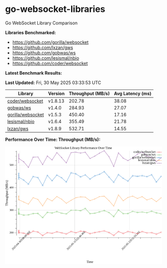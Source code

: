 # go-websocket-libraries

Go WebSocket Library Comparison

**Libraries Benchmarked:**

- https://github.com/gorilla/websocket
- https://github.com/lxzan/gws
- https://github.com/gobwas/ws
- https://github.com/lesismal/nbio
- https://github.com/coder/websocket

**Latest Benchmark Results:**

<!-- BENCHMARK_TABLE_START -->
**Last Updated:** Fri, 30 May 2025 03:33:53 UTC

| Library                                         | Version         | Throughput (MB/s) | Avg Latency (ms) |
| ----------------------------------------------- | --------------- | ----------------- | ---------------- |
| [coder/websocket](https://github.com/coder/websocket) | v1.8.13 | 202.78 | 38.08 |
| [gobwas/ws](https://github.com/gobwas/ws) | v1.4.0 | 284.93 | 27.07 |
| [gorilla/websocket](https://github.com/gorilla/websocket) | v1.5.3 | 450.40 | 17.16 |
| [lesismal/nbio](https://github.com/lesismal/nbio) | v1.6.4 | 355.49 | 21.78 |
| [lxzan/gws](https://github.com/lxzan/gws) | v1.8.9 | 532.71 | 14.55 |
<!-- BENCHMARK_TABLE_END -->

**Performance Over Time: Throughput (MB/s):**

![Benchmark Performance Graph](benchmark_performance.png)
